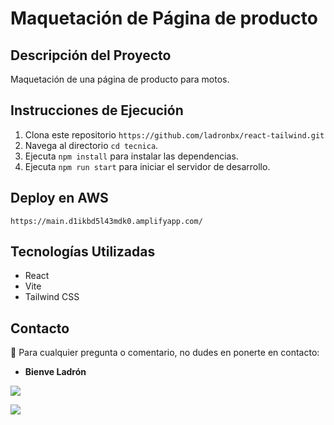 # Maquetación de Página de producto

## Descripción del Proyecto
Maquetación de una página de producto para motos.

## Instrucciones de Ejecución
1. Clona este repositorio `https://github.com/ladronbx/react-tailwind.git`
2. Navega al directorio `cd tecnica`.
3. Ejecuta `npm install` para instalar las dependencias.
4. Ejecuta `npm run start` para iniciar el servidor de desarrollo.

## Deploy en AWS
`https://main.d1ikbd5l43mdk0.amplifyapp.com/`


## Tecnologías Utilizadas
- React
- Vite
- Tailwind CSS

## Contacto

📧 Para cualquier pregunta o comentario, no dudes en ponerte en contacto:

- **Bienve Ladrón**

<a href = "[mailto:ladronbravovlc@gmail.com](mailto:ladronbravovlc@gmail.com)"><img src="https://img.shields.io/badge/Gmail-C6362C?style=for-the-badge&logo=gmail&logoColor=white" target="_blank"></a>

<a href="https://github.com/ladronbx" target="_blank"><img src="https://img.shields.io/badge/github-24292F?style=for-the-badge&logo=github&logoColor=green" target="_blank"></a>